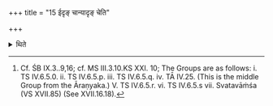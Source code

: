 +++
title = "15 ईदृङ् चान्यादृङ् चेति"

+++

<details><summary>थिते</summary>

15. While sitting and by means of his hand[^1] he offers the sacrificial breads for Maruts with seven groups of formulae (the first of which begins with) idr̥ṅ cānyādr̥ṅ ca, every time reciting the group of formulae one after another and at the end of the next group offering (one sacrificial bread); 

[^1]: Cf. ŚB IX.3..9,16; cf. MS III.3.10.KS XXI. 10; The Groups are as follows: i. TS IV.6.5.0. ii. TS IV.6.5.p. iii. TS IV.6.5.q. iv. TĀ IV.25. (This is the middle Group from the Āraṇyaka.) V. TS IV.6.5.r. vi. TS IV.6.5.s vii. Svatavāṁśa (VS XVII.85) (See XVII.16.18).  
</details>
